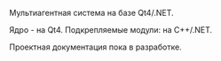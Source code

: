 Мультиагентная система на базе Qt4/.NET.

Ядро - на Qt4.
Подкрепляемые модули: на C++/.NET.

Проектная документация пока в разработке.